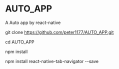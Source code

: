 # AUTO_APP
A Auto app by react-native


git clone https://github.com/peter1177/AUTO_APP.git

cd AUTO_APP

npm install

npm install react-native-tab-navigator --save


